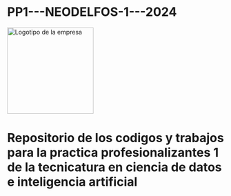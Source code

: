 # PP1---NEODELFOS-1---2024
<img src="https://pbs.twimg.com/profile_images/1741477812282781696/YOQBF16c_400x400.jpg" alt="Logotipo de la empresa" width= "200" hight = "200">
<h1>Repositorio de los codigos y trabajos para la practica profesionalizantes 1 de la tecnicatura en ciencia de datos e inteligencia artificial</h1>
